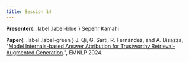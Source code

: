 ```yaml
---
title: Session 14
---
```


**Presenter**{: .label .label-blue } Sepehr Kamahi

**Paper**{: .label .label-green } J. Qi, G. Sarti, R. Fernández, and A. Bisazza, "[Model Internals-based Answer Attribution for Trustworthy Retrieval-Augmented Generation](https://arxiv.org/abs/2406.13663).", EMNLP 2024.

<div id="32480880253"><script type="text/JavaScript" src="https://www.aparat.com/embed/ddlc830?data[rnddiv]=32480880253&data[responsive]=yes&titleShow=true"></script></div>
